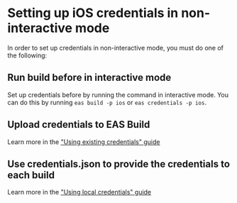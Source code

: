# Setting up iOS credentials in non-interactive mode

In order to set up credentials in non-interactive mode, you must do one of the following:

## Run build before in interactive mode

Set up credentials before by running the command in interactive mode. You can do this by running `eas build -p ios` or `eas credentials -p ios`.

## Upload credentials to EAS Build

Learn more in the ["Using existing credentials" guide](https://docs.expo.dev/app-signing/existing-credentials/)

## Use credentials.json to provide the credentials to each build

Learn more in the ["Using local credentials" guide](https://docs.expo.dev/app-signing/local-credentials/)